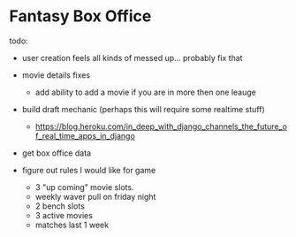 # Fantasy Box Office

todo:

- user creation feels all kinds of messed up... probably fix that

- movie details fixes
  - add ability to add a movie if you are in more then one leauge
- build draft mechanic (perhaps this will require some realtime stuff)

  - https://blog.heroku.com/in_deep_with_django_channels_the_future_of_real_time_apps_in_django

- get box office data
- figure out rules I would like for game
  - 3 "up coming" movie slots.
  - weekly waver pull on friday night
  - 2 bench slots
  - 3 active movies
  - matches last 1 week
